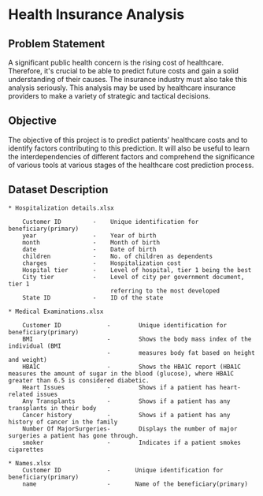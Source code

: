 # Health Insurance Analysis

## Problem Statement
    
A significant public health concern is the rising cost of healthcare. Therefore, it's crucial
to be able to predict future costs and gain a solid understanding of their causes. The
insurance industry must also take this analysis seriously. This analysis may be used by
healthcare insurance providers to make a variety of strategic and tactical decisions.

## Objective

The objective of this project is to predict patients’ healthcare costs and to identify factors
contributing to this prediction. It will also be useful to learn the interdependencies of
different factors and comprehend the significance of various tools at various stages of
the healthcare cost prediction process.

## Dataset Description
    * Hospitalization details.xlsx
    
        Customer ID         -    Unique identification for beneficiary(primary)
        year                -    Year of birth      
        month               -    Month of birth
        date                -    Date of birth
        children            -    No. of children as dependents
        charges             -    Hospitalization cost
        Hospital tier       -    Level of hospital, tier 1 being the best
        City tier           -    Level of city per government document, tier 1
                                 referring to the most developed
        State ID            -    ID of the state

    * Medical Examinations.xlsx

        Customer ID             -        Unique identification for beneficiary(primary)
        BMI                     -        Shows the body mass index of the individual (BMI
                                -        measures body fat based on height and weight)
        HBA1C                   -        Shows the HBA1C report (HBA1C measures the amount of sugar in the blood (glucose), where HBA1C greater than 6.5 is considered diabetic. 
        Heart Issues            -        Shows if a patient has heart-related issues
        Any Transplants         -        Shows if a patient has any transplants in their body
        Cancer history          -        Shows if a patient has any history of cancer in the family
        Number Of MajorSurgeries-        Displays the number of major surgeries a patient has gone through.
        smoker                  -        Indicates if a patient smokes cigarettes

    * Names.xlsx
        Customer ID             -       Unique identification for beneficiary(primary)
        name                    -       Name of the beneficiary(primary) 

        

